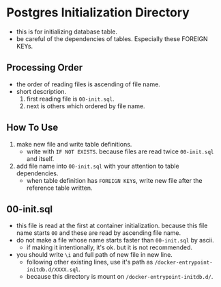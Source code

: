 # Postgres Initialization Directory
- this is for initializing database table.
- be careful of the dependencies of tables. Especially these FOREIGN KEYs.

## Processing Order
- the order of reading files is ascending of file name.
- short description.
    1. first reading file is `00-init.sql`.
    1. next is others which ordered by file name.

## How To Use
1. make new file and write table definitions.
    - write with `IF NOT EXISTS`. because files are read twice `00-init.sql` and itself.
1. add file name into `00-init.sql` with your attention to table dependencies.
    - when table definition has `FOREIGN KEY`s, write new file after the reference table written.

## 00-init.sql
- this file is read at the first at container initialization. because this file name starts `00` and these are read by ascending file name. 
- do not make a file whose name starts faster than `00-init.sql` by ascii.
    - if making it intentionally, it's ok. but it is not recommended.
- you should write `\i` and full path of new file in new line.
    - following other existing lines, use it's path as `/docker-entrypoint-initdb.d/XXXX.sql`.
    - because this directory is mount on `/docker-entrypoint-initdb.d/`.



